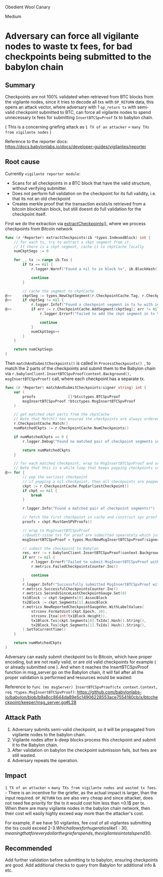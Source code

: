Obedient Wool Canary

Medium

# Adversary can force all vigilante nodes to waste tx fees, for bad checkpoints being submitted to the babylon chain

## Summary
Checkpoints are not 100% validated when retrieved from BTC blocks from the vigilante nodes, since it tries to decode all txs with `OP_RETURN` data, this opens an attack vector, where adversary with 1 `op_return tx` with semi-valid checkpoint submitted to BTC, can force all vigilante nodes to spend unnecessary tx fees for submitting `InsertBTCSpvProof` tx to babylon chain.

( This is a concerning griefing attack as `1 TX of an attacker` = `many TXs from vigilante nodes` )

Reference to the reporter docs: https://docs.babylonlabs.io/docs/developer-guides/vigilantes/reporter

## Root cause
Currently `vigilante reporter module`:
- Scans for all checkpoints in a BTC block that have the valid structure, without verifying submitter.
- Does not perform full validation on the checkpoint for its full validity, i.e. that its not an old checkpoint
- Creates merkle proof that the transaction exists/is retrieved from a bitcoin blockchain block, but still doesnt do full validation for the checkpoint itself.

First we do the extraction via [extractCheckpoints()](https://github.com/babylonlabs-io/vigilante/blob/0e42d2cddd1b3e02aafd5015697666375cf1458c/reporter/utils.go#L135-L161), where we process  checkpoints from Bitcoin network
```go
func (r *Reporter) extractCheckpoints(ib *types.IndexedBlock) int {
	// for each tx, try to extract a ckpt segment from it.
	// If there is a ckpt segment, cache it to ckptCache locally
	numCkptSegs := 0

	for _, tx := range ib.Txs {
		if tx == nil {
			r.logger.Warnf("Found a nil tx in block %v", ib.BlockHash())

			continue
		}

		// cache the segment to ckptCache
@>>		ckptSeg := types.NewCkptSegment(r.CheckpointCache.Tag, r.CheckpointCache.Version, ib, tx)
@>>		if ckptSeg != nil {
			r.logger.Infof("Found a checkpoint segment in tx %v with index %d: %v", tx.Hash(), ckptSeg.Index, ckptSeg.Data)
@>>			if err := r.CheckpointCache.AddSegment(ckptSeg); err != nil {
				r.logger.Errorf("Failed to add the ckpt segment in tx %v to the ckptCache: %v", tx.Hash(), err)

				continue
			}
			numCkptSegs++
		}
	}

	return numCkptSegs
}
```

Then `matchAndSubmitCheckpoints()` is called in `ProcessCheckpoints() `, to match the 2 parts of the checkpoints and submit them to the Babylon chain via `r.babylonClient.InsertBTCSpvProof(context.Background(), msgInsertBTCSpvProof)` call, where each checkpoint has a separate tx.
```go
func (r *Reporter) matchAndSubmitCheckpoints(signer string) int {
	var (
		proofs               []*btcctypes.BTCSpvProof
		msgInsertBTCSpvProof *btcctypes.MsgInsertBTCSpvProof
	)

	// get matched ckpt parts from the ckptCache
	// Note that Match() has ensured the checkpoints are always ordered by epoch number
	r.CheckpointCache.Match()
	numMatchedCkpts := r.CheckpointCache.NumCheckpoints()

	if numMatchedCkpts == 0 {
		r.logger.Debug("Found no matched pair of checkpoint segments in this match attempt")

		return numMatchedCkpts
	}

	// for each matched checkpoint, wrap to MsgInsertBTCSpvProof and send to Babylon
	// Note that this is a while loop that keeps popping checkpoints in the cache
@>>	for {
		// pop the earliest checkpoint
		// if popping a nil checkpoint, then all checkpoints are popped, break the for loop
		ckpt := r.CheckpointCache.PopEarliestCheckpoint()
		if ckpt == nil {
			break
		}

		r.logger.Info("Found a matched pair of checkpoint segments!")

		// fetch the first checkpoint in cache and construct spv proof
		proofs = ckpt.MustGenSPVProofs()

		// wrap to MsgInsertBTCSpvProof
		//@audit-issue txs for proof are submitted spearately which just costs more gas for vigilante node
		msgInsertBTCSpvProof = types.MustNewMsgInsertBTCSpvProof(signer, proofs)

		// submit the checkpoint to Babylon
		res, err := r.babylonClient.InsertBTCSpvProof(context.Background(), msgInsertBTCSpvProof)
		if err != nil {
			r.logger.Errorf("Failed to submit MsgInsertBTCSpvProof with error %v", err)
			r.metrics.FailedCheckpointsCounter.Inc()

			continue
		}
		r.logger.Infof("Successfully submitted MsgInsertBTCSpvProof with response %d", res.Code)
		r.metrics.SuccessfulCheckpointsCounter.Inc()
		r.metrics.SecondsSinceLastCheckpointGauge.Set(0)
		tx1Block := ckpt.Segments[0].AssocBlock
		tx2Block := ckpt.Segments[1].AssocBlock
		r.metrics.NewReportedCheckpointGaugeVec.WithLabelValues(
			strconv.FormatUint(ckpt.Epoch, 10),
			strconv.Itoa(int(tx1Block.Height)),
			tx1Block.Txs[ckpt.Segments[0].TxIdx].Hash().String(),
			tx2Block.Txs[ckpt.Segments[1].TxIdx].Hash().String(),
		).SetToCurrentTime()
	}

	return numMatchedCkpts
}
```

Adversary can easily submit checkpoint txs to Bitcoin, which have proper encoding, but are not really valid, or are old valid checkpoints for example ( or already submitted one ).
And when it reaches the InsertBTCSpvProof function in msg_server.go on the Babylon chain, it will fail after all the proper validation is performed and resources would be wasted:

Reference to `func (ms msgServer) InsertBTCSpvProof(ctx context.Context, req *types.MsgInsertBTCSpvProof)`: https://github.com/babylonlabs-io/babylon/blob/b9a8cc8644da89e5c14906228553ace7554180cb/x/btccheckpoint/keeper/msg_server.go#L28

## Attack Path
1. Adversary submits semi-valid checkpoint, so it will be propagated from vigilante nodes to the babylon chain.
2. Vigilante nodes after k-deep blocks process this checkpoint and submit it to the Babylon chain.
3. After validation on babylon the checkpoint submission fails, but fees are still wasted.
4. Adversary repeats the operation.

## Impact 
`1 TX of an attacker` = `many TXs from vigilante nodes and wasted tx fees`. - There is an incentive for the griefer, as the actual impact is larger, than the input required. `OP_RETURN` txs are also very cheap and since attacker, does not need fee priority for the tx it would cost him less than <0.1$ per tx. When there are many vigilante nodes in the babylon chain network, then their cost will easily highly exceed way more than the attacker's cost.

For example, if we have 50 vigilantes, fee cost of all vigilantes submitting the txs could exceed 2-3$. Which allows for huge ratios like 1:30, meaning that for every dollar the griefer spends, the vigilantes in total spend 30$. 

## Recommended 
Add further validation before submitting tx to babylon, ensuring checkpoints are good. Add additional checks to query from Babylon for additional info & etc.